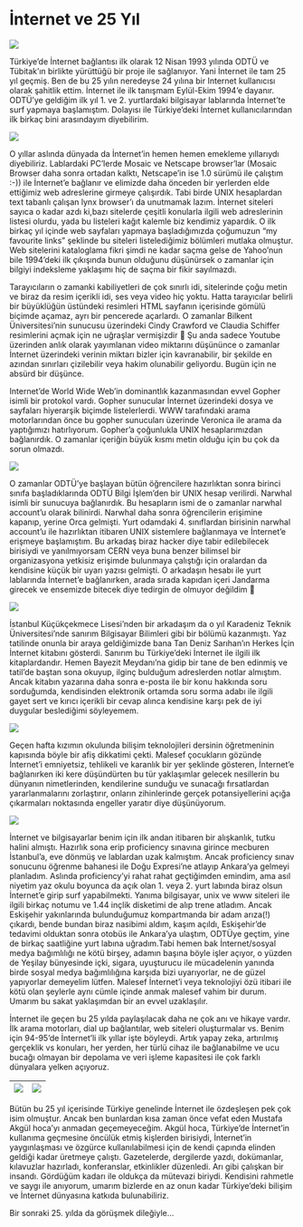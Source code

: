 # İnternet ve 25 Yıl

![](http://kenansevindik.com/assets/images/25_yıl_01_internet_kupur.jpg)

Türkiye’de İnternet bağlantısı ilk olarak 12 Nisan 1993 yılında ODTÜ ve Tübitak’ın birlikte yürüttüğü bir proje ile 
sağlanıyor. Yani İnternet ile tam 25 yıl geçmiş. Ben de bu 25 yılın neredeyse 24 yılına bir Internet kullanıcısı olarak 
şahitlik ettim. İnternet ile ilk tanışmam Eylül-Ekim 1994’e dayanır. ODTÜ’ye geldiğim ilk yıl 1. ve 2. yurtlardaki 
bilgisayar lablarında İnternet’te surf yapmaya başlamıştım. Dolayısı ile Türkiye’deki İnternet kullanıcılarından ilk 
birkaç bini arasındayım diyebilirim.

![](http://kenansevindik.com/assets/images/25_yil_02_kasim_on_sayfa_mosaic.jpg)

O yıllar aslında dünyada da İnternet’in hemen hemen emekleme yıllarıydı diyebiliriz. Lablardaki PC’lerde Mosaic ve Netscape 
browser’lar (Mosaic Browser daha sonra ortadan kalktı, Netscape’in ise 1.0 sürümü ile çalıştım :-)) ile İnternet’e bağlanır 
ve elimizde daha önceden bir yerlerden elde ettiğimiz web adreslerine girmeye çalışırdık. Tabi birde UNIX hesaplardan text 
tabanlı çalışan lynx browser’ı da unutmamak lazım. İnternet siteleri sayıca o kadar azdı ki,bazı sitelerde çeşitli konularla 
ilgili web adreslerinin listesi olurdu, yada bu listeleri kağıt kalemle biz kendimiz yapardık. O ilk birkaç yıl içinde web 
sayfaları yapmaya başladığımızda çoğumuzun “my favourite links” şeklinde bu siteleri listelediğimiz bölümleri mutlaka 
olmuştur. Web sitelerini kataloglama fikri şimdi ne kadar saçma gelse de Yahoo’nun bile 1994’deki ilk çıkışında bunun 
olduğunu düşünürsek o zamanlar için bilgiyi indeksleme yaklaşımı hiç de saçma bir fikir sayılmazdı.

Tarayıcıların o zamanki kabiliyetleri de çok sınırlı idi, sitelerinde çoğu metin ve biraz da resim içerikli idi, ses veya 
video hiç yoktu. Hatta tarayıcılar belirli bir büyüklüğün üstündeki resimleri HTML sayfanın içerisinde gömülü biçimde 
açamaz, ayrı bir pencerede açarlardı. O zamanlar Bilkent Üniversitesi’nin sunucusu üzerindeki Cindy Crawford ve Claudia 
Schiffer resimlerini açmak için ne uğraşlar vermişizdir 🙂 Şu anda sadece Youtube üzerinden anlık olarak yayımlanan video 
miktarını düşününce o zamanlar İnternet üzerindeki verinin miktarı bizler için kavranabilir, bir şekilde en azından 
sınırları çizilebilir veya hakim olunabilir geliyordu. Bugün için ne absürd bir düşünce.

Internet’de World Wide Web’in dominantlık kazanmasından evvel Gopher isimli bir protokol vardı. Gopher sunucular İnternet 
üzerindeki dosya ve sayfaları hiyerarşik biçimde listelerlerdi. WWW tarafındaki arama motorlarından önce bu gopher 
sunucuları üzerinde Veronica ile arama da yaptığımızı hatırlıyorum. Gopher’a çoğunlukla UNIX hesaplarımızdan bağlanırdık. 
O zamanlar içeriğin büyük kısmı metin olduğu için bu çok da sorun olmazdı.

![](http://kenansevindik.com/assets/images/25_yil_03_odtu_unix_tutorial.jpg)

O zamanlar ODTÜ’ye başlayan bütün öğrencilere hazırlıktan sonra birinci sınıfa başladıklarında ODTÜ Bilgi İşlem’den bir 
UNIX hesap verilirdi. Narwhal isimli bir sunucuya bağlanırdık. Bu hesapların ismi de o zamanlar narwhal account’u olarak 
bilinirdi. Narwhal daha sonra öğrencilerin erişimine kapanıp, yerine Orca gelmişti. Yurt odamdaki 4. sınıflardan birisinin 
narwhal account’u ile hazırlıktan itibaren UNIX sistemlere bağlanmaya ve İnternet’e erişmeye başlamıştım. Bu arkadaş biraz 
hacker diye tabir edilebilecek birisiydi ve yanılmıyorsam CERN veya buna benzer bilimsel bir organizasyona yetkisiz erişimde
bulunmaya çalıştığı için oralardan da kendisine küçük bir uyarı yazısı gelmişti. O arkadaşın hesabı ile yurt lablarında 
İnternet’e bağlanırken, arada sırada kapıdan içeri Jandarma girecek ve ensemizde bitecek diye tedirgin de olmuyor değildim 🙂

![](http://kenansevindik.com/assets/images/25_yil_04_herkes_icin_internet.jpg)

İstanbul Küçükçekmece Lisesi’nden bir arkadaşım da o yıl Karadeniz Teknik Üniversitesi’nde sanırım Bilgisayar Bilimleri 
gibi bir bölümü kazanmıştı. Yaz tatilinde onunla bir araya geldiğimizde bana Tan Deniz Sarıhan’ın Herkes İçin İnternet 
kitabını gösterdi. Sanırım bu Türkiye’deki İnternet ile ilgili ilk kitaplardandır. Hemen Bayezit Meydanı’na gidip bir tane 
de ben edinmiş ve tatil’de baştan sona okuyup, ilginç bulduğum adreslerden notlar almıştım. Ancak kitabın yazarına daha 
sonra e-posta ile bir konu hakkında soru sorduğumda, kendisinden elektronik ortamda soru sorma adabı ile ilgili gayet 
sert ve kırıcı içerikli bir cevap alınca kendisine karşı pek de iyi duygular beslediğimi söyleyemem.

![](http://kenansevindik.com/assets/images/25_yil_05_guvenli_internet_afis.jpg)

Geçen hafta kızımın okulunda bilişim teknolojileri dersinin öğretmeninin kapısında böyle bir afiş dikkatimi çekti. 
Malesef çocukların gözünde İnternet’i emniyetsiz, tehlikeli ve karanlık bir yer şeklinde gösteren, İnternet’e bağlanırken 
iki kere düşündürten bu tür yaklaşımlar gelecek nesillerin bu dünyanın nimetlerinden, kendilerine sunduğu ve sunacağı 
fırsatlardan yararlanmalarını zorlaştırır, onların zihinlerinde gerçek potansiyellerini açığa çıkarmaları noktasında 
engeller yaratır diye düşünüyorum.

![](http://kenansevindik.com/assets/images/25_yil_06_teknoloji_bagimliligi.png)

İnternet ve bilgisayarlar benim için ilk andan itibaren bir alışkanlık, tutku halini almıştı. Hazırlık sona erip proficiency 
sınavına girince mecburen İstanbul’a, eve dönmüş ve lablardan uzak kalmıştım. Ancak proficiency sınav sonucunu öğrenme 
bahanesi ile Doğu Expresi’ne atlayıp Ankara’ya gelmeyi planladım. Aslında proficiency’yi rahat rahat geçtiğimden emindim, 
ama asıl niyetim yaz okulu boyunca da açık olan 1. veya 2. yurt labında biraz olsun İnternet’e girip surf yapabilmekti. 
Yanıma bilgisayar, unix ve www siteleri ile ilgili birkaç notumu ve 1.44 inçlik disketimi de alıp trene atladım. Ancak 
Eskişehir yakınlarında bulunduğumuz kompartmanda bir adam arıza(!) çıkardı, bende bundan biraz nasibimi aldım, kaşım açıldı, 
Eskişehir’de tedavimi olduktan sonra otobüs ile Ankara’ya ulaştım, ODTÜye geçtim, yine de birkaç saatliğine yurt labına 
uğradım.Tabi hemen bak İnternet/sosyal medya bağımlılığı ne kötü birşey, adamın başına böyle işler açıyor, o yüzden de 
Yeşilay bünyesinde içki, sigara, uyuşturucu ile mücadelenin yanında birde sosyal medya bağımlılığına karşıda bizi uyarıyorlar, 
ne de güzel yapıyorlar demeyelim lütfen. Malesef İnternet’i veya teknolojiyi özü itibari ile kötü olan şeylerle aynı cümle 
içinde anmak malesef vahim bir durum. Umarım bu sakat yaklaşımdan bir an evvel uzaklaşılır.

İnternet ile geçen bu 25 yılda paylaşılacak daha ne çok anı ve hikaye vardır. İlk arama motorları, dial up bağlantılar, 
web siteleri oluşturmalar vs. Benim için 94-95’de İnternet’li ilk yıllar işte böyleydi. Artık yapay zeka, artırılmış 
gerçeklik vs konuları, her yerden, her türlü cihaz ile bağlanabilme ve ucu bucağı olmayan bir depolama ve veri işleme 
kapasitesi ile çok farklı dünyalara yelken açıyoruz.


|  ![](http://kenansevindik.com/assets/images/25_yil_07_akgul_kupur.jpg) |  ![](http://kenansevindik.com/assets/images/25_yil_08_akgul_bilkent_doc.jpg)|
|---|---|

Bütün bu 25 yıl içerisinde Türkiye genelinde İnternet ile özdeşleşen pek çok isim olmuştur. Ancak ben bunlardan kısa zaman 
önce vefat eden Mustafa Akgül hoca’yı anmadan geçemeyeceğim. Akgül hoca, Türkiye’de İnternet’in kullanıma geçmesine öncülük 
etmiş kişlerden birisiydi, İnternet’in yaygınlaşması ve özgürce kullanılabilmesi için de kendi çapında elinden geldiği 
kadar üretmeye çalıştı. Gazetelerde, dergilerde yazdı, dokümanlar, kılavuzlar hazırladı, konferanslar, etkinlikler düzenledi. 
Arı gibi çalışkan bir insandı. Gördüğüm kadarı ile oldukça da mütevazi biriydi. Kendisini rahmetle ve saygı ile anıyorum, 
umarım bizlerde en az onun kadar Türkiye’deki bilişim ve İnternet dünyasına katkıda bulunabiliriz.

Bir sonraki 25. yılda da görüşmek dileğiyle...
